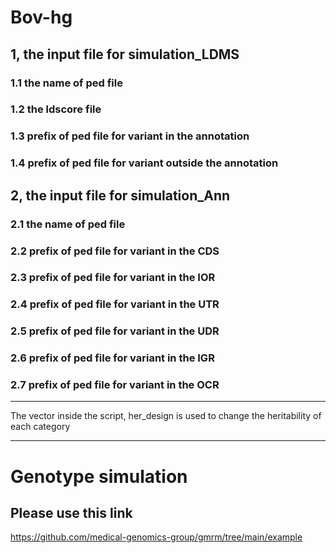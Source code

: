 # Bov-hg
## 1, the input file for simulation_LDMS  
### 1.1 the name of ped file  
### 1.2 the ldscore file  
### 1.3 prefix of ped file for variant in the annotation  
### 1.4 prefix of ped file for variant outside the annotation  

## 2, the input file for simulation_Ann
### 2.1 the name of ped file  
### 2.2 prefix of ped file for variant in the CDS
### 2.3 prefix of ped file for variant in the IOR
### 2.4 prefix of ped file for variant in the UTR
### 2.5 prefix of ped file for variant in the UDR
### 2.6 prefix of ped file for variant in the IGR
### 2.7 prefix of ped file for variant in the OCR
***
The vector inside the script, her_design is used to change the heritability of each category
***
# Genotype simulation
## Please use this link 
<https://github.com/medical-genomics-group/gmrm/tree/main/example>


